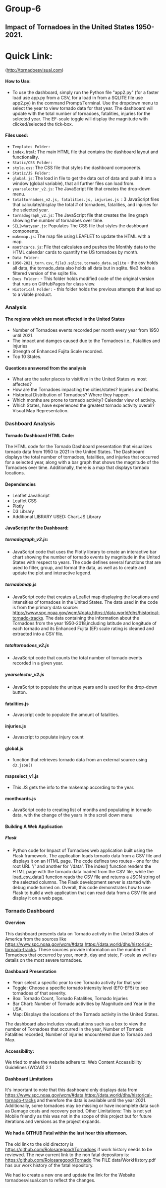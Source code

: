 # Group-6
## Impact of Tornadoes in the United States 1950-2021.

# Quick Link:
(http://tornadoesvisual.com)

#### How to Use:
- To use the dashboard, simply run the Python file "app2.py" (for a faster load use app.py from a CSV, for a load in from a SQLITE file use app2.py) in the command Prompt/Terminal. Use the dropdown menu to select the year to view tornado data for that year. The dashboard will update with the total number of tornadoes, fatalities, injuries for the selected year. The EF-scale toggle will display the magnitude with clicked/selected the tick-box.

#### Files used:
-   `Templates Folder:`
-   `index.html`: The main HTML file that contains the dashboard layout and functionality.
-   `Static/CSS Folder:`
-   `style.css`: The CSS file that styles the dashboard components.
-   `Static/JS Folder:`
-   `global.js`: The load in file to get the data out of data and push it into a window (global variable), that all further files can load from.
-   `yearselector_v2.js`: The JavaScript file that creates the drop-down menu.
-   `totaltornadoes_v2.js, fatalities.js, injuries.js `: 3 JavaScript files that calculate/display the total # of tornadoes, fatalities, and injuries for the selected year.
-   `tornadograph_v2.js`: The JavaScript file that creates the line graph showing the number of tornadoes over time.
-   `SEL2whatyear.js`: Populates The CSS file that styles the dashboard components.
-   `makemap.js`: The map file using LEAFLET to update the HTML with a map.
-   `monthcards.js`: File that calculates and pushes the Monthly data to the HTML calendar cards to quantify the US tornadoes by month.
-   `Data Folder:`
-   `1950-2021_torn.csv`, `file3.sqlite`, `tornado_data.sqlite` - the csv holds all data, the tornado_data also holds all data but in sqlite. file3 holds a filtered version of the sqlite file.
-   `Docs Folder:` - This folder holds modified code of the original version that runs on GitHubPages for class view.
-   `Historical Folder:` - this folder holds the previous attempts that lead up to a viable product.

### Analysis 

#### The regions which are most effected in the United States
- Number of Tornadoes events recorded per month every year from 1950 until 2021.
- The impact and damges caused due to the Tornadoes i.e., Fatalities and Injuries
- Strength of Enhanced Fujita Scale recorded.
- Top 10 States.

#### Questions answered from the analysis
- What are the safer places to visit/live in the United States vs most affected?
- How are the Tornadoes impacting the cities/states? Injuries and Deaths.
- Historical Distribution of Tornadoes? Where they happen.
- Which months are prone to tornado activity? Calendar view of activity.
- Which States, have experienced the greatest tornado activity overall? Visual Map Representation.

### Dashboard Analysis
#### Tornado Dashboard HTML Code:
The HTML code for the Tornado Dashboard presentation that visualizes tornado data from 1950 to 2021 in the United States. The Dashboard displays the total number of tornadoes, fatalities, and injuries that occurred for a selected year, along with a bar graph that shows the magnitude of the Tornadoes over time. Additionally, there is a map that displays tornado locations.

#### Dependencies
-   Leaflet JavaScript
-   Leaflet CSS
-   Plotly
-   D3 Library
-   Additional LIBRARY USED: Chart.JS Library

#### JavaScript for the Dashboard:
##### tornadograph_v2.js:
- JavaScript code that uses the Plotly library to create an interactive bar chart showing the number of tornado events by magnitude in the United States with respect to years. The code defines several functions that are used to filter, group, and format the data, as well as to create and update the plot and interactive legend.

##### tornadomap.js
- JavaScript code that creates a Leaflet map displaying the locations and intensities of tornadoes in the United States. The data used in the code is from the primary data source: https://www.spc.noaa.gov/wcm/#data,https://data.world/dhs/historical-tornado-tracks. The data containing the information about the Tornadoes from the year 1950-2018,including latitude and longitude of each tornado and its Enhanced Fujita (EF) scale rating is cleaned and extracted into a CSV file.

##### totaltornadoes_v2.js
- JavaScript code that counts the total number of tornado events recorded in a given year.

##### yearselector_v2.js
- JavaScript to populate the unique years and is used for the drop-down button.

#### fatalities.js
- Javascript code to populate the amount of fatalities.

#### injuries.js
- Javascript to populate injury count

#### global.js
- function that retrieves tornado data from an external source using `d3.json()`

#### mapselect_v1.js
- This JS gets the info to the makemap according to the year.

#### monthcards.js 
- JavaScript code to creating list of months and populating in tornado data, with the change of the years in the scroll down menu  

#### Building A Web Application 
##### Flask 
- Python code for Impact of Tornadoes web application built using the Flask framework. The application loads tornado data from a CSV file and displays it on an HTML page. The code defines two routes - one for the root URL '/' and another for '/data'. The index() function renders the HTML page with the tornado data loaded from the CSV file, while the load_csv_data() function reads the CSV file and returns a JSON string of the selected columns. The Flask development server is started with debug mode turned on. Overall, this code demonstrates how to use Flask to build a web application that can read data from a CSV file and display it on a web page.

### Tornado Dashboard
#### Overview 
This dashboard presents data on Tornado activity in the United States of America from the sources like https://www.spc.noaa.gov/wcm/#data,https://data.world/dhs/historical-tornado-tracks. These sources provide information on the number of Tornadoes that occurred by year, month, day and state, F-scale as well as details on the most severe tornadoes.

#### Dashboard Presentation 
-   Year: select a specific year to see Tornado activity for that year
-   Toggle: Choose a specific tornado intensity level (EF0-EF5) to see tornadoes of that severity.
-   Box: Tornado Count, Tornado Fatalities, Tornado Injuries
-   Bar Chart: Number of Tornado activities by Magnitude and Year in the USA.
-   Map: Displays the locations of the Tornado activity in the United States.

The dashboard also includes visualizations such as a box to view the number of Tornadoes that occurred in the year, Number of Tornado Fatalities recorded, Number of injuries encountered due to Tornado and Map.

#### Accessibility:
We tried to make the website adhere to: Web Content Accessibility Guidelines (WCAG) 2.1

#### Dashboard Limitations 
It's important to note that this dashboard only displays data from https://www.spc.noaa.gov/wcm/#data,https://data.world/dhs/historical-tornado-tracks and therefore the data is available until the year 2021. Additionally, some tornadoes may be missing or have incomplete data such as Damage costs and recovery period.
Other Limitations: This is not yet Mobile friendly as this was not in the scope of this project but for future iterations and versions as the project expands.

#### We had a GITHUB Fatal within the last hour this afternoon.
The old link to the old directory is https://github.com/Rolosaregood/Tornadoes if work history needs to be reviewed.
The new current link to the non fatal depository is: https://github.com/Rolosaregood/Tornado
The FILE data/WorkHistory.pdf has our work history of the fatal repository.

We had to create a new one and update the link for the Website tornadoesvisual.com to reflect the changes.